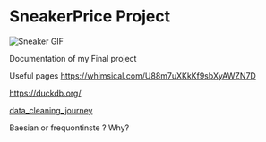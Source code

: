# SneakerPrice Project

![Sneaker GIF](https://media.giphy.com/media/ih4YEBknOCC6RPeFhf/giphy.gif)

Documentation of my Final project

Useful pages
https://whimsical.com/U88m7uXKkKf9sbXyAWZN7D

https://duckdb.org/

[data_cleaning_journey](data_cleaning.png)

Baesian or frequontinste ? Why?

